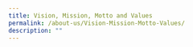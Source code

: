 ```yaml
---
title: Vision, Mission, Motto and Values
permalink: /about-us/Vision-Mission-Motto-Values/
description: ""
---
```

